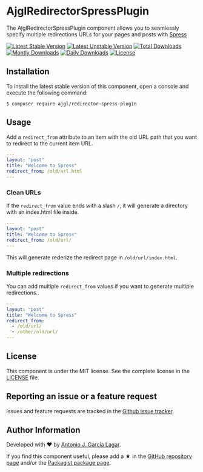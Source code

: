 AjglRedirectorSpressPlugin
==========================

The AjglRedirectorSpressPlugin component allows you to seamlessly specify multiple redirections URLs for your pages and posts with [Spress]

[![Latest Stable Version](https://poser.pugx.org/ajgl/redirector-spress-plugin/v/stable.png)](https://packagist.org/packages/ajgl/redirector-spress-plugin)
[![Latest Unstable Version](https://poser.pugx.org/ajgl/redirector-spress-plugin/v/unstable.png)](https://packagist.org/packages/ajgl/redirector-spress-plugin)
[![Total Downloads](https://poser.pugx.org/ajgl/redirector-spress-plugin/downloads.png)](https://packagist.org/packages/ajgl/redirector-spress-plugin)
[![Montly Downloads](https://poser.pugx.org/ajgl/redirector-spress-plugin/d/monthly.png)](https://packagist.org/packages/ajgl/redirector-spress-plugin)
[![Daily Downloads](https://poser.pugx.org/ajgl/redirector-spress-plugin/d/daily.png)](https://packagist.org/packages/ajgl/redirector-spress-plugin)
[![License](https://poser.pugx.org/ajgl/redirector-spress-plugin/license.png)](https://packagist.org/packages/ajgl/redirector-spress-plugin)


Installation
------------

To install the latest stable version of this component, open a console and execute the following command:
```
$ composer require ajgl/redirector-spress-plugin
```


Usage
-----

Add a `redirect_from` attribute to an item with the old URL path that you want to redirect to the current item URL.

```yml
---
layout: "post"
title: "Welcome to Spress"
redirect_from: /old/url.html
---
```

### Clean URLs

If the `redirect_from` value ends with a slash `/`, it will generate a directory with an index.html file inside.

```yml
---
layout: "post"
title: "Welcome to Spress"
redirect_from: /old/url/
---
```

This will generate rederize the redirect page in `/old/url/index.html`.

### Multiple redirections

You can add multiple `redirect_from` values if you want to generate multiple redirections..

```yml
---
layout: "post"
title: "Welcome to Spress"
redirect_from:
  - /old/url/
  - /other/old/url/
---
```



License
-------

This component is under the MIT license. See the complete license in the [LICENSE] file.


Reporting an issue or a feature request
---------------------------------------

Issues and feature requests are tracked in the [Github issue tracker].


Author Information
------------------

Developed with ♥ by [Antonio J. García Lagar].

If you find this component useful, please add a ★ in the [GitHub repository page] and/or the [Packagist package page].

[Spress]: http://spress.yosymfony.com/
[LICENSE]: LICENSE
[Github issue tracker]: https://github.com/ajgarlag/AjglRedirectorSpressPlugin/issues
[Antonio J. García Lagar]: http://aj.garcialagar.es
[GitHub repository page]: https://github.com/ajgarlag/AjglRedirectorSpressPlugin
[Packagist package page]: https://packagist.org/packages/ajgl/redirector-spress-plugin
